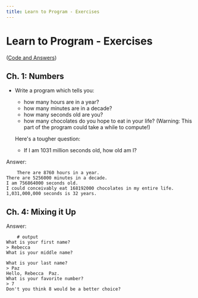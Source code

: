 ```yaml
---
title: Learn to Program - Exercises
---
```


# Learn to Program - Exercises
([Code and Answers](/blog/learntoprogram_ans.rb))

## Ch. 1: Numbers

* Write a program which tells you:

	* how many hours are in a year?
	* how many minutes are in a decade?
	* how many seconds old are you?
	* how many chocolates do you hope to eat in your life? (Warning: This part of the program could take a while to compute!)

	Here's a tougher question:

	* If I am 1031 million seconds old, how old am I?

Answer:

		There are 8760 hours in a year.
	There are 5256000 minutes in a decade.
	I am 756864000 seconds old.
	I could conceivably eat 168192000 chocolates in my entire life.
	1,031,000,000 seconds is 32 years.


## Ch. 4: Mixing it Up

Answer:

		# output
	What is your first name?
	> Rebecca    
	What is your middle name?

	What is your last name?
	> Paz
	Hello, Rebecca  Paz.
	What is your favorite number?
	> 7
	Don't you think 8 would be a better choice?